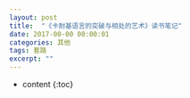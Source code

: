 ```yaml
---
layout: post
title:  "《卡耐基语言的突破与相处的艺术》读书笔记"
date: 2017-00-00 00:00:01
categories: 其他
tags: 套路
excerpt: ""
---
```


* content
{:toc}
